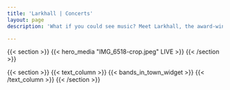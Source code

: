 ```yaml
---
title: 'Larkhall | Concerts'
layout: page
description: 'What if you could see music? Meet Larkhall, the award-winning concert pianist and developer of the groundbreaking app Shazam. At the heart of his artistic innovation lies Otto, his computer co-performer. Imagine being able to not just hear, but actually see the music, with astonishing precision and creativity. Larkhall is living proof that the algorithms that surround us in our daily lives can be harnessed as tools for artistic expression. Weaving together music, art, and technology, Larkhall offers a unique, unforgettable piano concert that pushes the boundaries of creativity. Don’t miss your chance to see this exciting show in person— book your tickets now!'

---
```


{{< section >}}
    {{< hero_media "IMG_6518-crop.jpeg" LIVE >}}
{{< /section >}}

{{< section >}}
    {{< text_column >}}
{{< bands_in_town_widget >}}
    {{< /text_column >}}
{{< /section >}}
